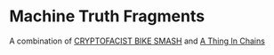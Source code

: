 Machine Truth Fragments
=======

A combination of [CRYPTOFACIST BIKE SMASH](https://github.com/Lex1nat0r/minerva) and [A Thing In Chains](https://github.com/Lex1nat0r/chains)
